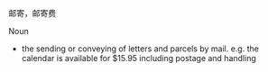 邮寄，邮寄费

Noun
- the sending or conveying of letters and parcels by mail.
e.g. the calendar is available for $15.95 including postage and handling
